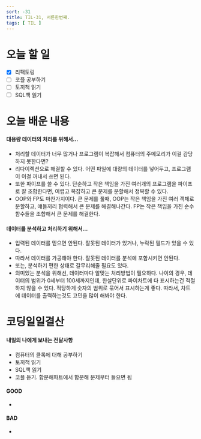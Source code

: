 ```yaml
---
sort: -31
title: TIL-31, 서른한번째.
tags: [ TIL ]
---
```


# 오늘 할 일

- [x] 리팩토링
- [ ] 코플 공부하기
- [ ] 토끼책 읽기
- [ ] SQL책 읽기

# 오늘 배운 내용  

#### 대용량 데이터의 처리를 위해서...

* 처리할 데이터가 너무 많거나 프로그램이 복잡해서 컴퓨터의 주메모리가 이걸 감당하지 못한다면?
* 리다이렉션으로 해결할 수 있다. 어떤 파일에 대량의 데이터를 넣어두고, 프로그램이 이걸 꺼내서 쓰면 된다.
* 또한 파이프를 쓸 수 있다. 단순하고 작은 책임을 가진 여러개의 프로그램을 파이프로 잘 조합한다면, 여렵고 복잡하고 큰 문제를 분할해서 정복할 수 있다.
* OOP와 FP도 마찬가지이다. 큰 문제를 풀때, OOP는 작은 책임을 가진 여러 객체로 분할하고, 얘들끼리 협력해서 큰 문제를 해결해나간다. FP는 작은 책임을 가진 순수함수들을 조합해서 큰 문제를 해결한다.

#### 데이터를 분석하고 처리하기 위해서...

* 입력된 데이터를 믿으면 안된다. 잘못된 데이터가 있거나, 누락된 필드가 있을 수 있다.
* 따라서 데이터를 가공해야 한다. 잘못된 데이터를 분석에 포함시키면 안된다.
* 또는, 분석하기 편한 상태로 갈무리해줄 필요도 있다.
* 의미있는 분석을 위해선, 데이터마다 알맞는 처리방법이 필요하다. 나이의 경우, 데이터의 범위가 0세부터 100세까지인데, 한살단위로 파이차트에 다 표시하는건 적절하지 않을 수 있다. 적당하게 숫자의 범위로 묶어서 표시하는게 좋다. 따라서, 차트에 데이터를 출력하는것도 고민을 많이 해봐야 한다.



# 코딩일일결산

#### 내일의 나에게 보내는 전달사항

* 컴퓨터의 클록에 대해 공부하기
* 토끼책 읽기
* SQL책 읽기
* 코플 듣기. 합분해파트에서 합분해 문제부터 들으면 됨

#### GOOD

* 

#### BAD

* 

